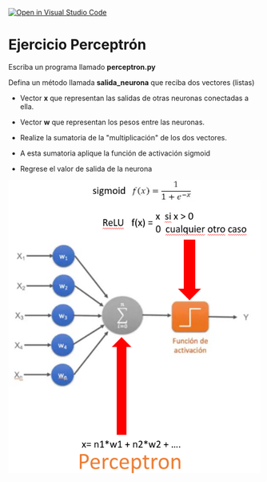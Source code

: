 [![Open in Visual Studio Code](https://classroom.github.com/assets/open-in-vscode-f059dc9a6f8d3a56e377f745f24479a46679e63a5d9fe6f495e02850cd0d8118.svg)](https://classroom.github.com/online_ide?assignment_repo_id=5714001&assignment_repo_type=AssignmentRepo)
# Ejercicio Perceptrón

Escriba un programa llamado **perceptron.py**

Defina un método llamada **salida_neurona** que reciba dos vectores (listas)

- Vector **x** que representan las salidas de otras neuronas conectadas a ella.
- Vector **w** que representan los pesos entre las neuronas.

- Realize la sumatoria de la "multiplicación" de los dos vectores.
- A esta sumatoria aplique la función de activación sigmoid
- Regrese el valor de salida de la neurona

![perceptron](perceptron.png)